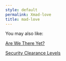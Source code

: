 ```yaml
---
style: default
permalink: Xmad-love
title: mad-love
---
```

You may also like:

[Are We There Yet?](http://scp-wiki.net/are-we-there-yet)

[Security Clearance Levels](http://scp-wiki.net/security-clearance-levels-arc)
